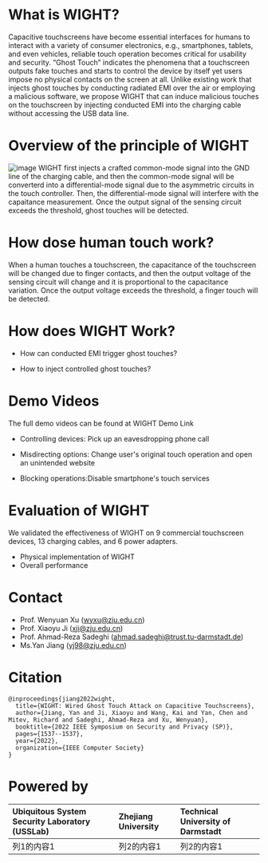 # What is WIGHT?
Capacitive touchscreens have become essential interfaces for humans to interact with a variety of consumer electronics, e.g., smartphones, tablets, and even vehicles, reliable touch operation becomes critical for usability and security. “Ghost Touch” indicates the phenomena that a touchscreen outputs fake touches and starts to control the device by itself yet users impose no physical contacts on the screen at all. Unlike existing work that injects ghost touches by conducting radiated EMI over the air or employing a malicious software, we propose WIGHT that can induce malicious touches on the touchscreen by injecting conducted EMI into the charging cable without accessing the USB data line.

# Overview of the principle of WIGHT
![image](https://user-images.githubusercontent.com/72898485/207509440-fd0f019b-0ea8-41ed-911e-11d7d1bc8cd4.png)
WIGHT first injects a crafted common-mode signal into the GND line of the charging cable, and then the common-mode signal will be converterd into a differential-mode signal due to the asymmetric circuits in the touch controller. Then, the differential-mode signal will interfere with the capaitance measurement. Once the output signal of the sensing circuit exceeds the threshold, ghost touches will be detected.

# How dose human touch work?
When a human touches a touchscreen, the capacitance of the touchscreen will be changed due to finger contacts, and then the output voltage of the sensing circuit will change and it is proportional to the capacitance variation. Once the output voltage exceeds the threshold, a finger touch will be detected.

# How does WIGHT Work?
* How can conducted EMI trigger ghost touches?


* How to inject controlled ghost touches? 

# Demo Videos
The full demo videos can be found at WIGHT Demo Link
* Controlling devices: Pick up an eavesdropping phone call

* Misdirecting options: Change user's original touch operation and open an unintended website

* Blocking operations:Disable smartphone's touch services

# Evaluation of WIGHT
We validated the effectiveness of WIGHT on 9 commercial touchscreen devices, 13 charging cables, and 6 power adapters.
* Physical implementation of WIGHT
* Overall performance

# Contact
* Prof. Wenyuan Xu (wyxu@zju.edu.cn)
* Prof. Xiaoyu Ji (xji@zju.edu.cn)
* Prof. Ahmad-Reza Sadeghi (ahmad.sadeghi@trust.tu-darmstadt.de)
* Ms.Yan Jiang (yj98@zju.edu.cn)


# Citation
```
@inproceedings{jiang2022wight,
  title={WIGHT: Wired Ghost Touch Attack on Capacitive Touchscreens},
  author={Jiang, Yan and Ji, Xiaoyu and Wang, Kai and Yan, Chen and Mitev, Richard and Sadeghi, Ahmad-Reza and Xu, Wenyuan},
  booktitle={2022 IEEE Symposium on Security and Privacy (SP)},
  pages={1537--1537},
  year={2022},
  organization={IEEE Computer Society}
}
```

# Powered by
|Ubiquitous System Security Laboratory (USSLab)|Zhejiang University|Technical University of Darmstadt|
|:---|:---|:---|
|列1的内容1|列2的内容1|列2的内容1|




